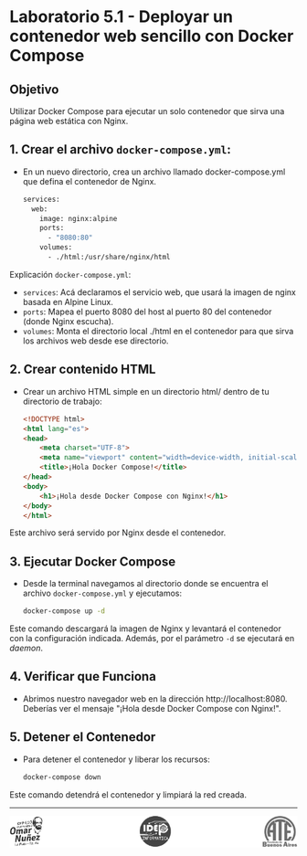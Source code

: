 # Laboratorio 5.1 - Deployar un contenedor web sencillo con Docker Compose

## Objetivo
Utilizar Docker Compose para ejecutar un solo contenedor que sirva una página web estática con Nginx.


## 1. Crear el archivo `docker-compose.yml`:

- En un nuevo directorio, crea un archivo llamado docker-compose.yml que defina el contenedor de Nginx.

    ```bash
    services:
      web:
        image: nginx:alpine
        ports:
          - "8080:80"
        volumes:
          - ./html:/usr/share/nginx/html
    ```

Explicación `docker-compose.yml`:
- `services`: Acá declaramos el servicio web, que usará la imagen de nginx basada en Alpine Linux.
- `ports`: Mapea el puerto 8080 del host al puerto 80 del contenedor (donde Nginx escucha).
- `volumes`: Monta el directorio local ./html en el contenedor para que sirva los archivos web desde ese directorio.

## 2. Crear contenido HTML

- Crear un archivo HTML simple en un directorio html/ dentro de tu directorio de trabajo:

    ```html
    <!DOCTYPE html>
    <html lang="es">
    <head>
        <meta charset="UTF-8">
        <meta name="viewport" content="width=device-width, initial-scale=1.0">
        <title>¡Hola Docker Compose!</title>
    </head>
    <body>
        <h1>¡Hola desde Docker Compose con Nginx!</h1>
    </body>
    </html>

    ```
Este archivo será servido por Nginx desde el contenedor.

## 3. Ejecutar Docker Compose

- Desde la terminal navegamos al directorio donde se encuentra el archivo `docker-compose.yml` y ejecutamos:

    ```bash
    docker-compose up -d
    ```

Este comando descargará la imagen de Nginx y levantará el contenedor con la configuración indicada. Además, por el parámetro `-d` se ejecutará en _daemon_.

## 4. Verificar que Funciona

- Abrimos nuestro navegador web en la dirección http://localhost:8080. Deberías ver el mensaje "¡Hola desde Docker Compose con Nginx!".



## 5. Detener el Contenedor

- Para detener el contenedor y liberar los recursos:
    ```bash
    docker-compose down
    ```

Este comando detendrá el contenedor y limpiará la red creada.


--------

<p align="center">
  <img src="../../img/logos.footer.gray.webp">
</p>